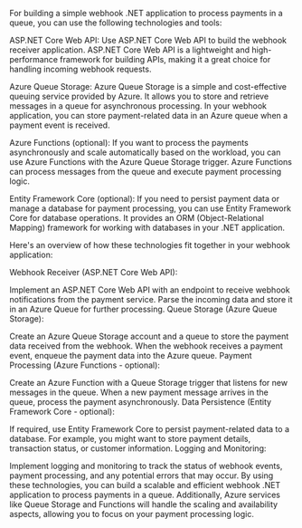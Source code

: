 For building a simple webhook .NET application to process payments in a queue, you can use the following technologies and tools:

ASP.NET Core Web API:
Use ASP.NET Core Web API to build the webhook receiver application. ASP.NET Core Web API is a lightweight and high-performance framework for building APIs, making it a great choice for handling incoming webhook requests.

Azure Queue Storage:
Azure Queue Storage is a simple and cost-effective queuing service provided by Azure. It allows you to store and retrieve messages in a queue for asynchronous processing. In your webhook application, you can store payment-related data in an Azure queue when a payment event is received.

Azure Functions (optional):
If you want to process the payments asynchronously and scale automatically based on the workload, you can use Azure Functions with the Azure Queue Storage trigger. Azure Functions can process messages from the queue and execute payment processing logic.

Entity Framework Core (optional):
If you need to persist payment data or manage a database for payment processing, you can use Entity Framework Core for database operations. It provides an ORM (Object-Relational Mapping) framework for working with databases in your .NET application.

Here's an overview of how these technologies fit together in your webhook application:

Webhook Receiver (ASP.NET Core Web API):

Implement an ASP.NET Core Web API with an endpoint to receive webhook notifications from the payment service. Parse the incoming data and store it in an Azure Queue for further processing.
Queue Storage (Azure Queue Storage):

Create an Azure Queue Storage account and a queue to store the payment data received from the webhook. When the webhook receives a payment event, enqueue the payment data into the Azure queue.
Payment Processing (Azure Functions - optional):

Create an Azure Function with a Queue Storage trigger that listens for new messages in the queue. When a new payment message arrives in the queue, process the payment asynchronously.
Data Persistence (Entity Framework Core - optional):

If required, use Entity Framework Core to persist payment-related data to a database. For example, you might want to store payment details, transaction status, or customer information.
Logging and Monitoring:

Implement logging and monitoring to track the status of webhook events, payment processing, and any potential errors that may occur.
By using these technologies, you can build a scalable and efficient webhook .NET application to process payments in a queue. Additionally, Azure services like Queue Storage and Functions will handle the scaling and availability aspects, allowing you to focus on your payment processing logic.

